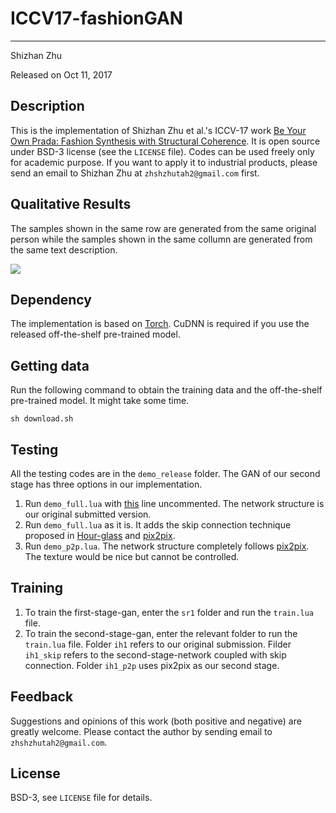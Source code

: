 # ICCV17-fashionGAN
------
Shizhan Zhu

Released on Oct 11, 2017

## Description

This is the implementation of Shizhan Zhu et al.'s ICCV-17 work [Be Your Own Prada: Fashion Synthesis with Structural Coherence](http://openaccess.thecvf.com/content_iccv_2017/html/Zhu_Be_Your_Own_ICCV_2017_paper.html). It is open source under BSD-3 license (see the `LICENSE` file). Codes can be used freely only for academic purpose. If you want to apply it to industrial products, please send an email to Shizhan Zhu at `zhshzhutah2@gmail.com` first.

## Qualitative Results

The samples shown in the same row are generated from the same original person while the samples shown in the same collumn are generated from the same text description.

![](https://raw.githubusercontent.com/zhusz/ICCV17-fashionGAN/master/matrix.png)

## Dependency
The implementation is based on [Torch](https://github.com/torch/torch7). CuDNN is required if you use the released off-the-shelf pre-trained model.

## Getting data
Run the following command to obtain the training data and the off-the-shelf pre-trained model. It might take some time.
```shell
sh download.sh
```

## Testing
All the testing codes are in the `demo_release` folder. The GAN of our second stage has three options in our implementation.
1. Run `demo_full.lua` with [this](https://github.com/zhusz/ICCV17-fashionGAN/blob/master/demo_release/demo_full.lua#L143) line uncommented. The network structure is our original submitted version.
2. Run `demo_full.lua` as it is. It adds the skip connection technique proposed in [Hour-glass](https://github.com/anewell/pose-hg-demo) and [pix2pix](https://github.com/phillipi/pix2pix).
3. Run `demo_p2p.lua`. The network structure completely follows [pix2pix](https://github.com/phillipi/pix2pix). The texture would be nice but cannot be controlled.

## Training
1. To train the first-stage-gan, enter the `sr1` folder and run the `train.lua` file.
2. To train the second-stage-gan, enter the relevant folder to run the `train.lua` file. Folder `ih1` refers to our original submission. Filder `ih1_skip` refers to the second-stage-network coupled with skip connection. Folder `ih1_p2p` uses pix2pix as our second stage.

## Feedback
Suggestions and opinions of this work (both positive and negative) are greatly welcome. Please contact the author by sending email to `zhshzhutah2@gmail.com`.

## License
BSD-3, see `LICENSE` file for details.
